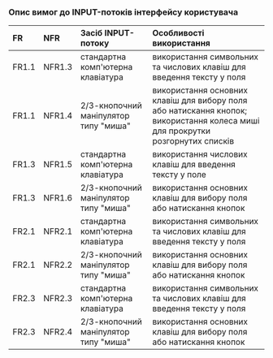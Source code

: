 ### Опис вимог до INPUT-потоків інтерфейсу користувача

|FR|NFR|Засіб INPUT-потоку|Особливості використання|
|:-|:-|:-|:-|
|FR1.1|NFR1.3|стандартна комп'ютерна клавіатура|використання символьних та числових клавіш для введення тексту у поля|
|FR1.1|NFR1.4|2/3-кнопочний маніпулятор типу "миша"|використання основних клавіш для вибору поля або натискання кнопок; використання колеса миші для прокрутки розгорнутих списків|
|FR1.3|NFR1.5|стандартна комп'ютерна клавіатура|використання числових клавіш для введення тексту у поле|
|FR1.3|NFR1.6|2/3-кнопочний маніпулятор типу "миша"|використання основних клавіш для вибору поля або натискання кнопок|
|FR2.1|NFR2.1|стандартна комп'ютерна клавіатура|використання символьних та числових клавіш для введення тексту у поля|
|FR2.1|NFR2.2|2/3-кнопочний маніпулятор типу "миша"|використання основних клавіш для вибору поля або натискання кнопок|
|FR2.3|NFR2.3|стандартна комп'ютерна клавіатура|використання символьних та числових клавіш для введення тексту у поля|
|FR2.3|NFR2.4|2/3-кнопочний маніпулятор типу "миша"|використання основних клавіш для вибору поля або натискання кнопок|
